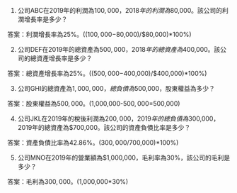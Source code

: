 

1. 公司ABC在2019年的利潤為$100,000，2018年的利潤為$80,000。該公司的利潤增長率是多少？

答案：利潤增長率為25%。(($100,000-$80,000)/$80,000)*100%)

2. 公司DEF在2019年的總資產為$500,000，2018年的總資產為$400,000。該公司的總資產增長率是多少？

答案：總資產增長率為25%。(($500,000-$400,000)/$400,000)*100%)

3. 公司GHI的總資產為$1,000,000，總負債為$500,000，股東權益為多少？

答案：股東權益為$500,000。($1,000,000-$500,000=$500,000)

4. 公司JKL在2019年的稅後利潤為$200,000，2019年的總負債為$300,000，2019年的總資產為$700,000。該公司的資產負債比率是多少？

答案：資產負債比率為42.86%。($300,000/$700,000)*100%)

5. 公司MNO在2019年的營業額為$1,000,000，毛利率為30%，該公司的毛利是多少？

答案：毛利為$300,000。($1,000,000*30%)